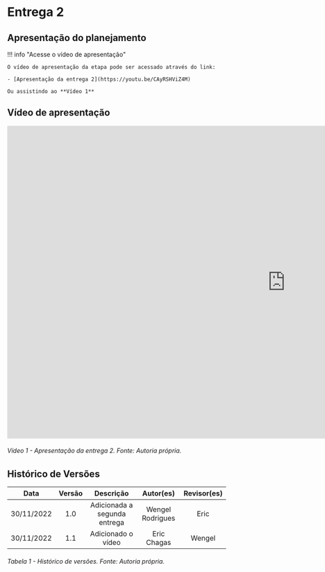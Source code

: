 # Entrega 2

## Apresentação do planejamento

!!! info "Acesse o vídeo de apresentação"
    
    O vídeo de apresentação da etapa pode ser acessado através do link:
  
    - [Apresentação da entrega 2](https://youtu.be/CAyRSHViZ4M)

    Ou assistindo ao **Vídeo 1**

## Vídeo de apresentação

<iframe width="1280" height="720" src="https://www.youtube.com/embed/CAyRSHViZ4M" title="Apresentação da entrega 2 - FIFA+" frameborder="0" allow="accelerometer; autoplay; clipboard-write; encrypted-media; gyroscope; picture-in-picture" allowfullscreen></iframe>

###### Vídeo 1 - Apresentação da entrega 2. Fonte: Autoria própria.

## Histórico de Versões

|    Data    | Versão |          Descrição           |    Autor(es)     | Revisor(es) |
| :--------: | :----: | :--------------------------: | :--------------: | :---------: |
| 30/11/2022 |  1.0   | Adicionada a segunda entrega | Wengel Rodrigues |    Eric     |
| 30/11/2022 |  1.1   |      Adicionado o vídeo      |   Eric Chagas    |   Wengel    |



###### Tabela 1 - Histórico de versões. Fonte: Autoria própria.